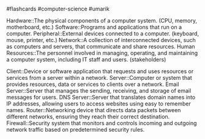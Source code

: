 #flashcards #computer-science #umarik 

Hardware::The physical components of a computer system. (CPU, memory, motherboard, etc.)
Software::Programs and applications that run on a computer.
Peripheral::External devices connected to a computer. (keyboard, mouse, printer, etc.)
Network::A collection of interconnected devices, such as computers and servers, that communicate and share resources.
Human Resources::The personnel involved in managing, operating, and maintaining a computer system, including IT staff and users. (stakeholders)

Client::Device or software application that requests and uses resources or services from a server within a network.
Server::Computer or system that provides resources, data or services to clients over a network.
Email Server::Server that manages the sending, receiving, and storage of email messages for users.
DNS Server::Server that translates domain names into IP addresses, allowing users to access websites using easy to remember names.
Router::Networking device that directs data packets between different networks, ensuring they reach their correct destination.
Firewall::Security system that monitors and controls incoming and outgoing network traffic based on predetermined security rules.